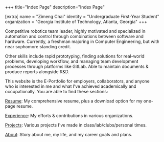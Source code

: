 +++
title="Index Page"
description="Index Page"

[extra]
name = "Zimeng Chai"
identity = "Undergraduate First-Year Student"
organization = "Georgia Institute of Technology, Atlanta, Georgia"
+++

Competitive robotics team leader, highly motivated and specialized in automation and control through combinations between software and hardware. Currently, a freshman majoring in Computer Engineering, but with near sophomore standing credit.

Other skills include rapid prototyping, finding solutions for real-world problems, developing workflow, and managing team development processes through platforms like GitLab. Able to maintain documents & produce reports alongside R&D.

This website is the E-Portfolio for employers, collaborators, and anyone who is interested in me and what I've achieved academically and occupationally. You are able to find these sections:

[Resume](@/resume/index.md): My comprehensive resume, plus a download option for my one-page resume.

[Experience](@/experiences/_index.md): My efforts & contributions in various organizations.

[Projects](@/projects/_index.md): Various projects I've made in class/lab/clubs/personal times.

[About](@/about/index.md): Story about me, my life, and my career goals and plans.
